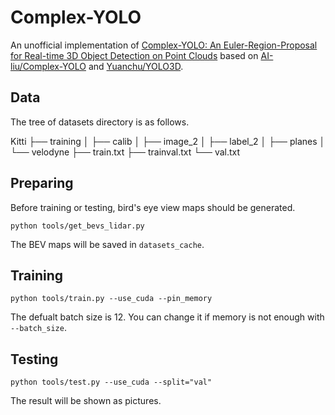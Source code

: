 # Complex-YOLO
An unofficial implementation of [Complex-YOLO: An Euler-Region-Proposal for Real-time 3D Object Detection on Point Clouds](https://arxiv.org/abs/1803.06199) based on [AI-liu/Complex-YOLO](https://github.com/AI-liu/Complex-YOLO) and [Yuanchu/YOLO3D](https://github.com/Yuanchu/YOLO3D).

## Data
The tree of datasets directory is as follows.

 Kitti
 ├── training
 │   ├── calib
 │   ├── image_2
 │   ├── label_2
 │   ├── planes
 │   └── velodyne
 ├── train.txt
 ├── trainval.txt
 └── val.txt

## Preparing
Before training or testing, bird's eye view maps should be generated.
```
python tools/get_bevs_lidar.py
```
The BEV maps will be saved in `datasets_cache`.

## Training
```
python tools/train.py --use_cuda --pin_memory
```
The defualt batch size is 12. You can change it if memory is not enough with `--batch_size`.

## Testing
```
python tools/test.py --use_cuda --split="val"
```
The result will be shown as pictures.